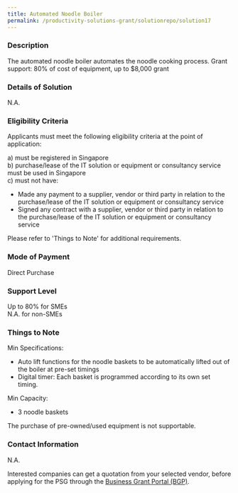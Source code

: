 ```yaml
---
title: Automated Noodle Boiler
permalink: /productivity-solutions-grant/solutionrepo/solution17
---
```


### Description

The automated noodle boiler automates the noodle cooking process.
Grant support: 80% of cost of equipment, up to $8,000 grant

### Details of Solution

N.A.

### Eligibility Criteria

Applicants must meet the following eligibility criteria at the point of application:

a) must be registered in Singapore <br>
b) purchase/lease of the IT solution or equipment or consultancy service must be used in Singapore <br>
c) must not have:
- Made any payment to a supplier, vendor or third party in relation to the purchase/lease of the IT solution or equipment or consultancy service
- Signed any contract with a supplier, vendor or third party in relation to the purchase/lease of the IT solution or equipment or consultancy service

Please refer to 'Things to Note' for additional requirements.

### Mode of Payment
Direct Purchase

### Support Level
Up to 80% for SMEs <br>
N.A. for non-SMEs

### Things to Note
Min Specifications: 
- Auto lift functions for the noodle baskets to be automatically lifted out of the boiler at pre-set timings
- Digital timer: Each basket is programmed according to its own set timing.

Min Capacity: 
- 3 noodle baskets

The purchase of pre-owned/used equipment is not supportable.

### Contact Information
N.A.

Interested companies can get a quotation from your selected vendor, before applying for the PSG through the <a target='_blank' rel='noopener' href='https://www.businessgrants.gov.sg/'>Business Grant Portal (BGP)</a>.
